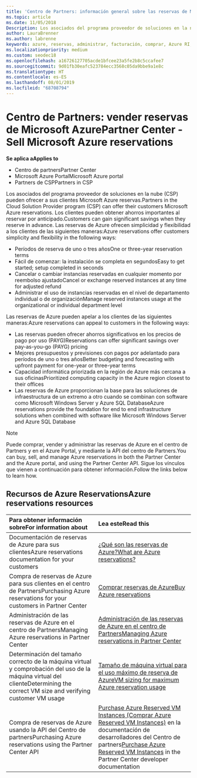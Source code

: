 ```yaml
---
title: 'Centro de Partners: información general sobre las reservas de Microsoft Azure | Centro de Partners'
ms.topic: article
ms.date: 11/05/2018
Description: Los asociados del programa proveedor de soluciones en la nube (CSP) pueden ofrecer a sus clientes Microsoft Azure reservas.
author: LauraBrenner
ms.author: labrenne
keywords: azure, reservas, administrar, facturación, comprar, Azure RI, Azure Reserved Instances
ms.localizationpriority: medium
ms.custom: seodec18
ms.openlocfilehash: a16726127705acde1bfcee23a5fe2b8c5ccafee7
ms.sourcegitcommit: 9d01fb30eafc523784ecc3568c05da9bbe9a1e8c
ms.translationtype: HT
ms.contentlocale: es-ES
ms.lasthandoff: 08/01/2019
ms.locfileid: "68708794"
---
```

# <a name="partner-center---sell-microsoft-azure-reservations"></a><span data-ttu-id="1be5e-104">Centro de Partners: vender reservas de Microsoft Azure</span><span class="sxs-lookup"><span data-stu-id="1be5e-104">Partner Center - Sell Microsoft Azure reservations</span></span>

<!--Maggie, 12/7/18 - Added "Partner Center" to metadata title and H1 title as per Catherine Watson in bug #19868631-->

<span data-ttu-id="1be5e-105">**Se aplica a**</span><span class="sxs-lookup"><span data-stu-id="1be5e-105">**Applies to**</span></span>

- <span data-ttu-id="1be5e-106">Centro de partners</span><span class="sxs-lookup"><span data-stu-id="1be5e-106">Partner Center</span></span>
- <span data-ttu-id="1be5e-107">Microsoft Azure Portal</span><span class="sxs-lookup"><span data-stu-id="1be5e-107">Microsoft Azure portal</span></span>
- <span data-ttu-id="1be5e-108">Partners de CSP</span><span class="sxs-lookup"><span data-stu-id="1be5e-108">Partners in CSP</span></span>

<span data-ttu-id="1be5e-109">Los asociados del programa proveedor de soluciones en la nube (CSP) pueden ofrecer a sus clientes Microsoft Azure reservas.</span><span class="sxs-lookup"><span data-stu-id="1be5e-109">Partners in the Cloud Solution Provider program (CSP) can offer their customers Microsoft Azure reservations.</span></span> <span data-ttu-id="1be5e-110">Los clientes pueden obtener ahorros importantes al reservar por anticipado.</span><span class="sxs-lookup"><span data-stu-id="1be5e-110">Customers can gain significant savings when they reserve in advance.</span></span> <span data-ttu-id="1be5e-111">Las reservas de Azure ofrecen simplicidad y flexibilidad a los clientes de las siguientes maneras:</span><span class="sxs-lookup"><span data-stu-id="1be5e-111">Azure reservations offer customers simplicity and flexibility in the following ways:</span></span>

- <span data-ttu-id="1be5e-112">Períodos de reserva de uno o tres años</span><span class="sxs-lookup"><span data-stu-id="1be5e-112">One or three-year reservation terms</span></span>
- <span data-ttu-id="1be5e-113">Fácil de comenzar: la instalación se completa en segundos</span><span class="sxs-lookup"><span data-stu-id="1be5e-113">Easy to get started; setup completed in seconds</span></span>
- <span data-ttu-id="1be5e-114">Cancelar o cambiar instancias reservadas en cualquier momento por reembolso ajustado</span><span class="sxs-lookup"><span data-stu-id="1be5e-114">Cancel or exchange reserved instances at any time for adjusted refund</span></span>
- <span data-ttu-id="1be5e-115">Administrar el uso de instancias reservadas en el nivel de departamento individual o de organización</span><span class="sxs-lookup"><span data-stu-id="1be5e-115">Manage reserved instances usage at the organizational or individual department level</span></span> 

<span data-ttu-id="1be5e-116">Las reservas de Azure pueden apelar a los clientes de las siguientes maneras:</span><span class="sxs-lookup"><span data-stu-id="1be5e-116">Azure reservations can appeal to customers in the following ways:</span></span>

- <span data-ttu-id="1be5e-117">Las reservas pueden ofrecer ahorros significativos en los precios de pago por uso (PAYG)</span><span class="sxs-lookup"><span data-stu-id="1be5e-117">Reservations can offer significant savings over pay-as-you-go (PAYG) pricing</span></span>
- <span data-ttu-id="1be5e-118">Mejores presupuestos y previsiones con pagos por adelantado para períodos de uno o tres años</span><span class="sxs-lookup"><span data-stu-id="1be5e-118">Better budgeting and forecasting with upfront payment for one-year or three-year terms</span></span>
- <span data-ttu-id="1be5e-119">Capacidad informática priorizada en la región de Azure más cercana a sus oficinas</span><span class="sxs-lookup"><span data-stu-id="1be5e-119">Prioritized computing capacity in the Azure region closest to their offices</span></span>
- <span data-ttu-id="1be5e-120">Las reservas de Azure proporcionan la base para las soluciones de infraestructura de un extremo a otro cuando se combinan con software como Microsoft Windows Server y Azure SQL Database</span><span class="sxs-lookup"><span data-stu-id="1be5e-120">Azure reservations provide the foundation for end to end infrastructure solutions when combined with software like Microsoft Windows Server and Azure SQL Database</span></span>

>[!NOTE]
> <span data-ttu-id="1be5e-121">Puede comprar, vender y administrar las reservas de Azure en el centro de Partners y en el Azure Portal, y mediante la API del centro de Partners.</span><span class="sxs-lookup"><span data-stu-id="1be5e-121">You can buy, sell, and manage Azure reservations in both the Partner Center and the Azure portal, and using the Partner Center API.</span></span> <span data-ttu-id="1be5e-122">Sigue los vínculos que vienen a continuación para obtener información.</span><span class="sxs-lookup"><span data-stu-id="1be5e-122">Follow the links below to learn how.</span></span>

## <a name="azure-reservations-resources"></a><span data-ttu-id="1be5e-123">Recursos de Azure Reservations</span><span class="sxs-lookup"><span data-stu-id="1be5e-123">Azure reservations resources</span></span>

|<span data-ttu-id="1be5e-124">**Para obtener información sobre**</span><span class="sxs-lookup"><span data-stu-id="1be5e-124">**For information about**</span></span>   |<span data-ttu-id="1be5e-125">**Lea este**</span><span class="sxs-lookup"><span data-stu-id="1be5e-125">**Read this**</span></span>    |
|:-----------------------------|:-----------------|
| <span data-ttu-id="1be5e-126">Documentación de reservas de Azure para sus clientes</span><span class="sxs-lookup"><span data-stu-id="1be5e-126">Azure reservations documentation for your customers</span></span> | [<span data-ttu-id="1be5e-127">¿Qué son las reservas de Azure?</span><span class="sxs-lookup"><span data-stu-id="1be5e-127">What are Azure reservations?</span></span>](https://docs.microsoft.com/azure/billing/billing-save-compute-costs-reservations)
|<span data-ttu-id="1be5e-128">Compra de reservas de Azure para sus clientes en el centro de Partners</span><span class="sxs-lookup"><span data-stu-id="1be5e-128">Purchasing Azure reservations for your customers in Partner Center</span></span>   |[<span data-ttu-id="1be5e-129">Comprar reservas de Azure</span><span class="sxs-lookup"><span data-stu-id="1be5e-129">Buy Azure reservations</span></span>](azure-reservations-buying.md)
|<span data-ttu-id="1be5e-130">Administración de las reservas de Azure en el centro de Partners</span><span class="sxs-lookup"><span data-stu-id="1be5e-130">Managing Azure reservations in Partner Center</span></span> | [<span data-ttu-id="1be5e-131">Administración de las reservas de Azure en el centro de Partners</span><span class="sxs-lookup"><span data-stu-id="1be5e-131">Managing Azure reservations in Partner Center</span></span>](azure-reservations-manage.md)
|<span data-ttu-id="1be5e-132">Determinación del tamaño correcto de la máquina virtual y comprobación del uso de la máquina virtual del cliente</span><span class="sxs-lookup"><span data-stu-id="1be5e-132">Determining the correct VM size and verifying customer VM usage</span></span>   |[<span data-ttu-id="1be5e-133">Tamaño de máquina virtual para el uso máximo de reserva de Azure</span><span class="sxs-lookup"><span data-stu-id="1be5e-133">VM sizing for maximum Azure reservation usage</span></span>](azure-usage.md)   |
|<span data-ttu-id="1be5e-134">Compra de reservas de Azure usando la API del Centro de partners</span><span class="sxs-lookup"><span data-stu-id="1be5e-134">Purchasing Azure reservations using the Partner Center API</span></span> | <span data-ttu-id="1be5e-135">[Purchase Azure Reserved VM Instances (Comprar Azure Reserved VM Instances)](https://docs.microsoft.com/partner-center/develop/purchase-azure-reservations) en la documentación de desarrolladores del Centro de partners</span><span class="sxs-lookup"><span data-stu-id="1be5e-135">[Purchase Azure Reserved VM Instances](https://docs.microsoft.com/partner-center/develop/purchase-azure-reservations) in the Partner Center developer documentation</span></span>
